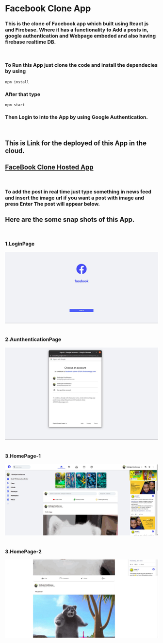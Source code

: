 # Facebook Clone App

### This is the clone of Facebook app which built using **React js and Firebase**. Where it has a functionality to **Add a posts in, google authentication and Webpage embeded and also having firebase realtime DB**.
 &nbsp;

### To Run this App just clone the code and install the dependecies by using 

```
npm install
```
### After that type
 ```
npm start
```
### Then Login to into the App by using Google Authentication.
 &nbsp;

## This is Link for the deployed of this App in the cloud.

## [FaceBook Clone Hosted App](https://facebook-clone-d7b54.web.app/) 
&nbsp;
### To add the post in real time just type something in news feed and insert the image url if you want a post with image and press **Enter** The post will appear below.

## Here are the some snap shots of this App.
 &nbsp;
### 1.LoginPage
![Login Page](src/SnapImages/1.jpeg)
 &nbsp;
### 2.AunthenticationPage
![AunthenticationPage](src/SnapImages/2.jpeg)
&nbsp;
### 3.HomePage-1
![HomePage-1](src/SnapImages/3.jpeg)
&nbsp;
### 3.HomePage-2
![HomePage-2](src/SnapImages/4.jpeg)
